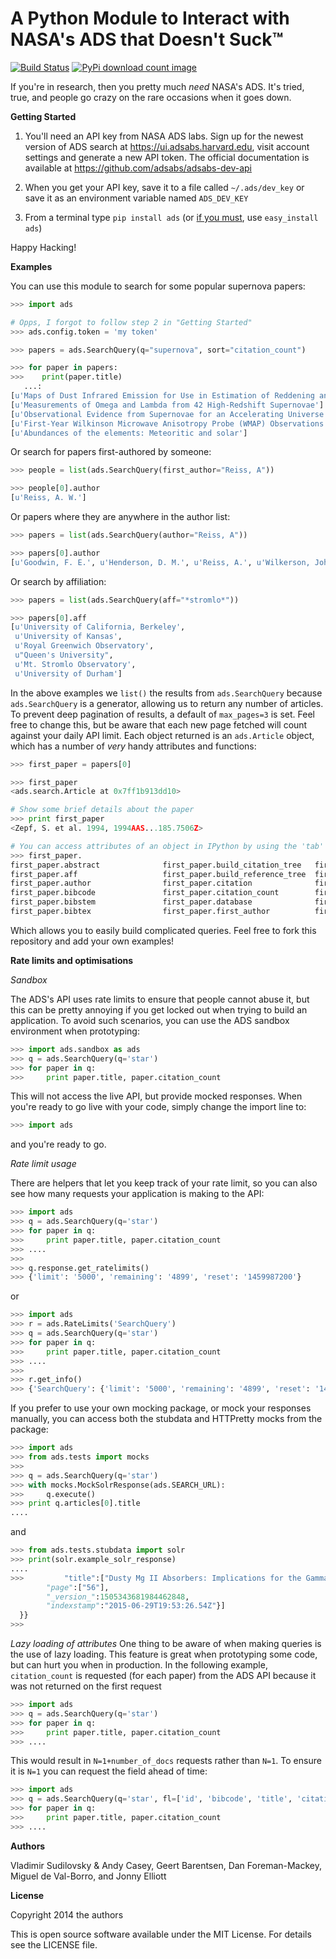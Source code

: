 **A Python Module to Interact with NASA's ADS that Doesn't Suck™**
==================================================================

[![Build Status](http://img.shields.io/travis/andycasey/ads.svg?branch-master)](https://travis-ci.org/andycasey/ads) [![PyPi download count image](http://img.shields.io/pypi/dm/ads.svg)](https://pypi.python.org/pypi/ads/)

If you're in research, then you pretty much _need_ NASA's ADS. It's tried, true, and people go crazy on the rare occasions when it goes down.

**Getting Started**

1. You'll need an API key from NASA ADS labs. Sign up for the newest version of ADS search at https://ui.adsabs.harvard.edu, visit account settings and generate a new API token. The official documentation is available at https://github.com/adsabs/adsabs-dev-api

2. When you get your API key, save it to a file called ``~/.ads/dev_key`` or save it as an environment variable named ``ADS_DEV_KEY``

3. From a terminal type ``pip install ads`` (or [if you must](https://stackoverflow.com/questions/3220404/why-use-pip-over-easy-install), use ``easy_install ads``)

Happy Hacking!


**Examples**

You can use this module to search for some popular supernova papers:
````python
>>> import ads

# Opps, I forgot to follow step 2 in "Getting Started"
>>> ads.config.token = 'my token'

>>> papers = ads.SearchQuery(q="supernova", sort="citation_count")

>>> for paper in papers:
>>>    print(paper.title)
   ...:
[u'Maps of Dust Infrared Emission for Use in Estimation of Reddening and Cosmic Microwave Background Radiation Foregrounds']
[u'Measurements of Omega and Lambda from 42 High-Redshift Supernovae']
[u'Observational Evidence from Supernovae for an Accelerating Universe and a Cosmological Constant']
[u'First-Year Wilkinson Microwave Anisotropy Probe (WMAP) Observations: Determination of Cosmological Parameters']
[u'Abundances of the elements: Meteoritic and solar']
````

Or search for papers first-authored by someone:
````python
>>> people = list(ads.SearchQuery(first_author="Reiss, A"))

>>> people[0].author
[u'Reiss, A. W.']
````

Or papers where they are anywhere in the author list:
````python
>>> papers = list(ads.SearchQuery(author="Reiss, A"))

>>> papers[0].author
[u'Goodwin, F. E.', u'Henderson, D. M.', u'Reiss, A.', u'Wilkerson, John L.']
````

Or search by affiliation:
````python
>>> papers = list(ads.SearchQuery(aff="*stromlo*"))

>>> papers[0].aff
[u'University of California, Berkeley',
 u'University of Kansas',
 u'Royal Greenwich Observatory',
 u"Queen's University",
 u'Mt. Stromlo Observatory',
 u'University of Durham']
````

In the above examples we `list()` the results from `ads.SearchQuery` because `ads.SearchQuery` is a generator, allowing us to return any number of articles. 
To prevent deep pagination of results, a default of `max_pages=3` is set. 
Feel free to change this, but be aware that each new page fetched will count against your daily API limit. 
Each object returned is an ````ads.Article```` object, which has a number of *very* handy attributes and functions:

````python
>>> first_paper = papers[0]

>>> first_paper
<ads.search.Article at 0x7ff1b913dd10>

# Show some brief details about the paper
>>> print first_paper
<Zepf, S. et al. 1994, 1994AAS...185.7506Z>

# You can access attributes of an object in IPython by using the 'tab' button:
>>> first_paper.
first_paper.abstract              first_paper.build_citation_tree   first_paper.first_author_norm     first_paper.keys                  first_paper.pubdate
first_paper.aff                   first_paper.build_reference_tree  first_paper.id                    first_paper.keyword               first_paper.read_count
first_paper.author                first_paper.citation              first_paper.identifier            first_paper.metrics               first_paper.reference
first_paper.bibcode               first_paper.citation_count        first_paper.issue                 first_paper.page                  first_paper.title
first_paper.bibstem               first_paper.database              first_paper.items                 first_paper.property              first_paper.volume
first_paper.bibtex                first_paper.first_author          first_paper.iteritems             first_paper.pub                   first_paper.year
````

Which allows you to easily build complicated queries. Feel free to fork this repository and add your own examples!

**Rate limits and optimisations**

*Sandbox*

The ADS's API uses rate limits to ensure that people cannot abuse it, but this can be pretty annoying if you get locked out when trying to build an application. To avoid such scenarios, you can use the ADS sandbox environment when prototyping:

```python
>>> import ads.sandbox as ads
>>> q = ads.SearchQuery(q='star')
>>> for paper in q:
>>>     print paper.title, paper.citation_count
```

This will not access the live API, but provide mocked responses. When you're ready to go live with your code, simply change the import line to:
```python
>>> import ads
```

and you're ready to go.

*Rate limit usage*

There are helpers that let you keep track of your rate limit, so you can also see how many requests your application is making to the API:

```python
>>> import ads
>>> q = ads.SearchQuery(q='star')
>>> for paper in q:
>>>     print paper.title, paper.citation_count
>>> ....
>>>
>>> q.response.get_ratelimits()
>>> {'limit': '5000', 'remaining': '4899', 'reset': '1459987200'}
```

or

```python
>>> import ads
>>> r = ads.RateLimits('SearchQuery')
>>> q = ads.SearchQuery(q='star')
>>> for paper in q:
>>>     print paper.title, paper.citation_count
>>> ....
>>>
>>> r.get_info()
>>> {'SearchQuery': {'limit': '5000', 'remaining': '4899', 'reset': '1459987200'}}
```

If you prefer to use your own mocking package, or mock your responses manually, you can access both the stubdata and HTTPretty mocks from the package:
```python
>>> import ads
>>> from ads.tests import mocks
>>>
>>> q = ads.SearchQuery(q='star')
>>> with mocks.MockSolrResponse(ads.SEARCH_URL):
>>>     q.execute()
>>> print q.articles[0].title
....
```

and
```python
>>> from ads.tests.stubdata import solr
>>> print(solr.example_solr_response)
....
>>>         "title":["Dusty Mg II Absorbers: Implications for the Gamma-ray Burst/Quasar Incidence Discrepancy"],
        "page":["56"],
        "_version_":1505343681984462848,
        "indexstamp":"2015-06-29T19:53:26.54Z"}]
  }}
>>>
  ```

*Lazy loading of attributes*
One thing to be aware of when making queries is the use of lazy loading. This feature is great when prototyping some code, but can hurt you when in production. In the following example, `citation_count` is requested (for each paper) from the ADS API because it was not returned on the first request


```python
>>> import ads
>>> q = ads.SearchQuery(q='star')
>>> for paper in q:
>>>     print paper.title, paper.citation_count
>>> ....
```

This would result in `N=1+number_of_docs` requests rather than `N=1`. To ensure it is `N=1` you can request the field ahead of time:

```python
>>> import ads
>>> q = ads.SearchQuery(q='star', fl=['id', 'bibcode', 'title', 'citation_count'])
>>> for paper in q:
>>>     print paper.title, paper.citation_count
>>> ....
```

**Authors**

Vladimir Sudilovsky & Andy Casey, Geert Barentsen, Dan Foreman-Mackey, Miguel de Val-Borro, and Jonny Elliott

**License**

Copyright 2014 the authors

This is open source software available under the MIT License. For details see the LICENSE file.
